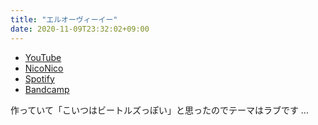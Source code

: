 ```yaml
---
title: "エルオーヴィーイー"
date: 2020-11-09T23:32:02+09:00
---
```


- [YouTube](https://www.youtube.com/watch?vBZzT9JsMcw)
- [NicoNico](https://nico.ms/sm37796606)
- [Spotify](https://open.spotify.com/track/4LVRuROByAxNKVl2BWOYKT)
- [Bandcamp](https://mikirihasshap.bandcamp.com/track/--168)

作っていて「こいつはビートルズっぽい」と思ったのでテーマはラブです ...